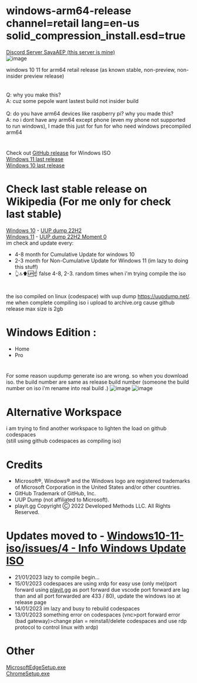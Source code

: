 # windows-arm64-release channel=retail lang=en-us solid_compression_install.esd=true
[Discord Server SayaAEP (this server is mine)](https://discord.gg/5ZZ3safwj5)<br />
![image](https://user-images.githubusercontent.com/91467886/217577956-01dee6e6-83a6-4220-8905-ef5a06c66fc7.png)<br />

windows 10 11 for arm64 retail release (as known stable, non-preview, non-insider preview release)<br /><br /><br />
Q: why you make this?<br />
A: cuz some pepole want lastest build not insider build<br />
<br />
Q: do you have arm64 devices like raspberry pi? why you made this?<br />
A: no i dont have any arm64 except phone (even my phone not supported to run windows), I made this just for fun for who need windows precompiled arm64<br />
#
Check out [GitHub release](https://github.com/TukangM/Windows10-11-iso/releases) for Windows ISO<br />
[Windows 11 last release](https://github.com/TukangM/Windows10-11-iso/releases/tag/22621.1344_MULTI_ARM_64_EN-US)<br />
[Windows 10 last release](https://github.com/TukangM/Windows10-11-iso/releases/tag/19041.2545_MULTI_ARM64_EN-US)<br />
# Check last stable release on Wikipedia (For me only for check last stable)
[Windows 10](https://en.wikipedia.org/wiki/Windows_10) - [UUP dump 22H2](https://uupdump.net/known.php?q=19045)<br />
[Windows 11](https://en.wikipedia.org/wiki/Windows_11) - [UUP dump 22H2 Moment 0](https://uupdump.net/known.php?q=22621)<br />
im check and update every:
- 4-8 month for Cumulative Update for windows 10
- 2-3 month for Non-Cumulative Update for Windows 11 (im lazy to doing this stuff)
- 👆🔝⬆🆙☝ false 4-8, 2-3. random times when i'm trying compile the iso
#
the iso compiled on linux (codespace) with uup dump https://uupdump.net/. me when complete compiling iso i upload to archive.org cause github release max size is 2gb<br />
# Windows Edition :
 - Home
 - Pro
#
For some reason uupdump generate iso are wrong. so when you download iso. the build number are same as release build number (someone the build number on iso i'm rename into real build .)
![image](https://user-images.githubusercontent.com/91467886/209638542-6c0f5e28-4fb6-44e3-b3a4-23861b5046bf.png) ![image](https://user-images.githubusercontent.com/91467886/209638587-3a9a8b1a-2be6-4274-969d-e4bc44ad2db5.png)

# Alternative Workspace
i am trying to find another workspace to lighten the load on github codespaces<br />
(still using github codespaces as compiling iso)

# Credits
 - Microsoft®, Windows® and the Windows logo are registered trademarks of Microsoft Corporation in the United States and/or other countries.
 - GitHub Trademark of GitHub, Inc.
 - UUP Dump (not affiliated to Microsoft).
 - playit.gg Copyright Ⓒ 2022 Developed Methods LLC. All Rights Reserved.

# Updates moved to - [Windows10-11-iso/issues/4 - Info Windows Update ISO](https://github.com/TukangM/Windows10-11-iso/issues/4)
 - 21/01/2023 lazy to compile begin...
 - 15/01/2023 codespaces are using xrdp for easy use (only me)(port forward using [playit.gg](https://playit.gg/about) as port forward due vscode port forward are lag than and all port forwarded are 433 / 80), update the windows iso at release page
 - 14/01/2023 im lazy and busy to rebuild codespaces
 - 13/01/2023 something error on codespaces (vnc>port forward error (bad gateway)>change plan = reinstall/delete codespaces and use rdp protocol to control linux with xrdp)
# Other
[MicrosoftEdgeSetup.exe](https://bit.ly/MicrosoftEdgeSetupexe)<br />
[ChromeSetup.exe](https://bit.ly/ChromeSetupexe)
